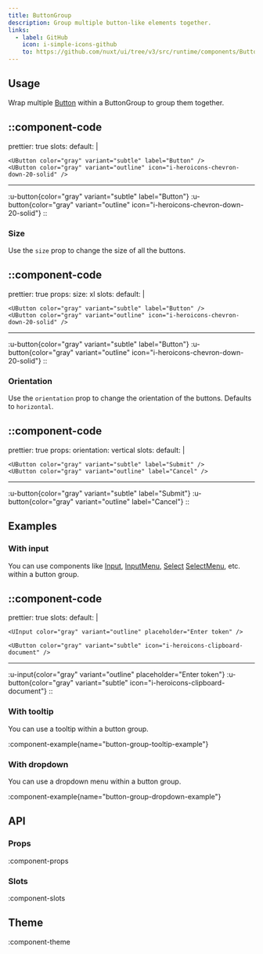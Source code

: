 ```yaml
---
title: ButtonGroup
description: Group multiple button-like elements together.
links:
  - label: GitHub
    icon: i-simple-icons-github
    to: https://github.com/nuxt/ui/tree/v3/src/runtime/components/ButtonGroup.vue
---
```


## Usage

Wrap multiple [Button](/components/button) within a ButtonGroup to group them together.

::component-code
---
prettier: true
slots:
  default: |

    <UButton color="gray" variant="subtle" label="Button" />
    <UButton color="gray" variant="outline" icon="i-heroicons-chevron-down-20-solid" />
---
:u-button{color="gray" variant="subtle" label="Button"}
:u-button{color="gray" variant="outline" icon="i-heroicons-chevron-down-20-solid"}
::

### Size

Use the `size` prop to change the size of all the buttons.

::component-code
---
prettier: true
props:
  size: xl
slots:
  default: |

    <UButton color="gray" variant="subtle" label="Button" />
    <UButton color="gray" variant="outline" icon="i-heroicons-chevron-down-20-solid" />
---
:u-button{color="gray" variant="subtle" label="Button"}
:u-button{color="gray" variant="outline" icon="i-heroicons-chevron-down-20-solid"}
::

### Orientation

Use the `orientation` prop to change the orientation of the buttons. Defaults to `horizontal`.

::component-code
---
prettier: true
props:
  orientation: vertical
slots:
  default: |

    <UButton color="gray" variant="subtle" label="Submit" />
    <UButton color="gray" variant="outline" label="Cancel" />
---
:u-button{color="gray" variant="subtle" label="Submit"}
:u-button{color="gray" variant="outline" label="Cancel"}
::

## Examples

### With input

You can use components like [Input](/components/input), [InputMenu](/components/input-menu), [Select](/components/select) [SelectMenu](/components/select-menu), etc. within a button group.

::component-code
---
prettier: true
slots:
  default: |

    <UInput color="gray" variant="outline" placeholder="Enter token" />

    <UButton color="gray" variant="subtle" icon="i-heroicons-clipboard-document" />
---
:u-input{color="gray" variant="outline" placeholder="Enter token"}
:u-button{color="gray" variant="subtle" icon="i-heroicons-clipboard-document"}
::

### With tooltip

You can use a tooltip within a button group.

:component-example{name="button-group-tooltip-example"}

### With dropdown

You can use a dropdown menu within a button group.

:component-example{name="button-group-dropdown-example"}

## API

### Props

:component-props

### Slots

:component-slots

## Theme

:component-theme
